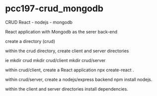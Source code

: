 # pcc197-crud_mongodb
CRUD React - nodejs - mongodb

React application with Mongodb as the serer back-end

create a directory (crud) 

within the crud directory, create client and server directories 

ie 
mkdir crud 
mkdir crud/client 
mkdir crud/server  

within crud/client, create a React application 
npx create-react .  

within crud/server, create a nodejs/express backend 
npm install nodejs. 

within the client and server directories install dependencies. 




